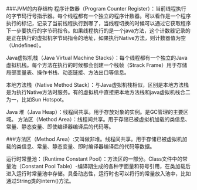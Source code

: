 ###JVM的内存结构
程序计数器（Program Counter Register）：当前线程执行的字节码行号指示器。每个线程都有一个独立的程序计数器。可以看作是一个程序执行的标记，记录了当前线程执行到哪了，当线程切换的时候可以通过它获取程序下一步要执行的字节码指令。如果线程执行的是一个java方法，这个计数器记录的是正在执行的虚拟机字节码指令的地址，如果执行Native方法，则计数器值为空（Undefined）。

Java虚拟机栈（Java Virtual Machine Stacks）：每个线程都有一个独立的Java虚拟机栈。每个方法在执行的时候都会创建一个栈帧（Strack Frame）用于存储局部变量表、操作书栈、动态链接、方法出口等信息。

本地方法栈（Native Method Stack）：与Java虚拟机栈相似，区别是本地方法栈是为执行Native方法时服务。有的虚拟机中直接把本地方法栈和java虚拟机栈合二为一，比如Sun Hotspot。

Java 堆（Java Heap）：线程间共享。用于存放对象的实例。是GC管理的主要区域。
方法区（Method Area）：线程间共享。用于存储已被虚拟机加载的类信息、常量、静态变量、即使编译器编译后的代码等。

###方法区（Method Area）:又叫做非堆。线程间共享。用于存储已被虚拟机加载的类信息、常量、静态变量、即时编译器编译后的代码等数据。

运行时常量池：（Runtime Constant Pool）：方法区的一部分。Class文件中的常量池（Constant Pool Table）-编译期生成的各种字面量和符号引用，在类加载后进入运行时常量池中存储。具备动态性，运行时也可以将行的常量放入池中，比如通过String类的intern()方法。